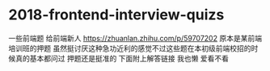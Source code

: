 # 2018-frontend-interview-quizs
一些前端题 给前端新人
https://zhuanlan.zhihu.com/p/59707202
原本是某前端培训班的押题
虽然挺讨厌这种急功近利的感觉不过这些题在本初级前端校招的时候真的基本都问过
押题还是挺准的
下面附上解答链接
我也懒 爱看不看
